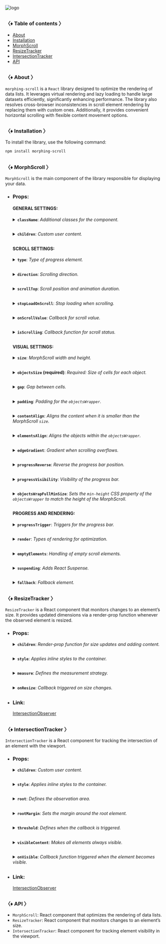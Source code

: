 ![logo](https://drive.google.com/uc?export=view&id=1mpb5TAElX3Xla4sGFISp4bQMu0zuNJaa "logo")

<h2></h2>

### 〈♦ Table of contents 〉

- [About](#-about-)
- [Installation](#-installation-)
- [MorphScroll](#-morphscroll-)
- [ResizeTracker](#-resizetracker-)
- [IntersectionTracker](#-intersectiontracker-)
- [API](#-api-)

<h2></h2>

### 〈♦ About 〉

`morphing-scroll` is a `React` library designed to optimize the rendering of data lists. It leverages virtual rendering and lazy loading to handle large datasets efficiently, significantly enhancing performance. The library also resolves cross-browser inconsistencies in scroll element rendering by replacing them with custom ones. Additionally, it provides convenient horizontal scrolling with flexible content movement options.

<h2></h2>

### 〈♦ Installation 〉

To install the library, use the following command:

```bash
npm install morphing-scroll
```

<h2></h2>

### 〈♦ MorphScroll 〉

`MorphScroll` is the main component of the library responsible for displaying your data.

- ### Props:

  <div>

  #### GENERAL SETTINGS:

    <details>
      <summary><strong><code>className</code></strong>: <em>Additional classes for the component.</em></summary><br />
      <ul>
        <strong>Type:</strong> string<br />
        <br />
        <strong>Description:</strong> <em><br />
        This parameter allows you to apply custom CSS classes to the <code>MorphScroll</code> component, enabling further customization and styling to fit your design needs.</em><br />
        <br />
        <strong>Example:</strong>

        ```tsx
        <MorphScroll
          {...props}
          className="your-class"
        >
          {children}
        </MorphScroll>
        ```

    </ul></details>

    <h2></h2>

    <details>
      <summary><strong><code>children</code></strong>: <em>Custom user content.</em></summary><br />
      <ul>
        <strong>Type:</strong> React.ReactNode<br />
        <br />
        <strong>Description:</strong> <em><br />
        This is where you can pass your list elements.<br />
        Make sure to provide unique keys for each list item, as per React's rules. The <code>MorphScroll</code> component ensures that the cells it generates will use the same keys as your list items, allowing it to render the correct cells for the current list.<br />
        Additionally, <code>MorphScroll</code> handles a passed <code>null</code> value the same way as <code>undefined</code>, rendering nothing in both cases.</em><br />
        <br />
        <strong>Example:</strong>

        ```tsx
        <MorphScroll {...props} >
          {children}
        </MorphScroll>
        ```

    </ul></details>

    <h2></h2>

  #### SCROLL SETTINGS:

    <details>
      <summary><strong><code>type</code></strong>: <em>Type of progress element.</em></summary><br />
      <ul>
        <strong>Type:</strong> "scroll" | "slider"<br />
        <br />
        <strong>Default:</strong> "scroll"<br />
        <br />
        <strong>Description:</strong> <em><br />
        This parameter defines how the provided <code>progressElement</code> behaves within <code>progressTrigger</code> and how you interact with it.<br />
        With the default <code>type="scroll"</code>, it functions as a typical scrollbar. However, with <code>type="slider"</code>, it displays distinct elements indicating the number of full scroll steps within the list.<br />
        For More details, refer to <code>progressTrigger/progressElement</code>.</em><br />
        <br />
        <strong>Example:</strong>

        ```tsx
        <MorphScroll
          {...props}
          type="slider"
        >
          {children}
        </MorphScroll>
        ```

    </ul></details>

    <h2></h2>

    <details>
      <summary><strong><code>direction</code></strong>: <em>Scrolling direction.</em></summary><br />
      <ul>
        <strong>Type:</strong> "x" | "y" | "hybridX" | "hybridY"<br />
        <br />
        <strong>Default:</strong> "y"<br />
        <br />
        <strong>Description:</strong> <em><br />
        This parameter changes the scroll or slider type direction based on the provided value.<br />
        You can set it to horizontal, vertical, or hybrid positions to customize the component according to your needs.</em><br />
        <br />
        <strong>Note:</strong> <em><br />
        The different between "hybridX" and "hybridY" is how the <code>crossCount</code> parameter affects them, limiting the number of either rows (hybridX) or columns (hybridY).</em><br />
        <br />
        <strong>Example:</strong>

        ```tsx
        <MorphScroll
          {...props}
          direction="x"
        >
          {children}
        </MorphScroll>
        ```

    </ul></details>

    <h2></h2>

    <details>
      <summary><strong><code>scrollTop</code></strong>: <em>Scroll position and animation duration.</em></summary><br />
      <ul>
        <strong>Type:</strong> {<br />
            value: number | "end";<br />
            duration?: number;<br />
            updater?: boolean;<br />
        }<br />
        <br />
        <strong>Default:</strong> { value: 0; duration: 200; updater: false }<br />
        <br />
        <strong>Description:</strong> <em><br />
        This parameter allows you to set custom scroll values.<br />
        <br />
        The <code>value</code> property accepts numerical pixel values.<br />
        The <code>"end"</code> option scrolls to the bottom of the list upon loading, which is useful for scenarios like chat message lists. When new elements are appended to the list, the scroll position will update automatically. However, to prevent unwanted scrolling when adding elements to the beginning of the list, this property will not trigger.<br />
        <br />
        The <code>duration</code> property determines the animation speed for scrolling in ms.</em><br />
        <br />
        The <code>updater</code> property is a helper for the <code>value</code> property. When setting the same scroll value repeatedly (e.g., clicking a button to scroll to the top), React does not register the update. To force an update, toggle updater within setState, e.g.,<br />
        <code>setScroll((prev) => ({ ...prev, value: 0, updater: !prev.updater }))</code></em><br />
        <br />
        <strong>Example:</strong>

        ```tsx
        <MorphScroll
          {...props}
          scrollTop={{ value: 100; duration: 100 }}
        >
          {children}
        </MorphScroll>
        ```

    </ul></details>

    <h2></h2>

    <details>
      <summary><strong><code>stopLoadOnScroll</code></strong>: <em>Stop loading when scrolling.</em></summary><br />
      <ul>
        <strong>Type:</strong> boolean<br />
        <br />
        <strong>Default:</strong> false<br />
        <br />
        <strong>Description:</strong> <em><br />
        This parameter helps optimize list performance during scrolling. When set to <code>true</code>, new items will not load while the list is being scrolled and will only load after scrolling stops. This can be particularly useful for lists with a large number of items.</em><br />
        <br />
        <strong>Example:</strong>

        ```tsx
        <MorphScroll
          {...props}
          stopLoadOnScroll
        >
          {children}
        </MorphScroll>
        ```

    </ul></details>

    <h2></h2>

    <details>
      <summary><strong><code>onScrollValue</code></strong>: <em>Callback for scroll value.</em></summary><br />
      <ul>
        <strong>Type:</strong> (scroll: number) => void<br />
        <br />
        <strong>Description:</strong> <em><br />
        This parameter accepts a callback function that is triggered on every scroll event. The callback receives the current scroll position as a number. The return value of the callback can be used to determine custom behavior based on the scroll value.</em><br />
        <br />
        <strong>Example:</strong>

        ```tsx
        <MorphScroll
          {...props}
          onScrollValue={
            (scroll) => {
              console.log("Scroll position:", scroll);
              return scroll > 100;
            },
          }
        >
          {children}
        </MorphScroll>
        ```

    </ul></details>
      
    <h2></h2>

    <details>
      <summary><strong><code>isScrolling</code></strong>: <em>Callback function for scroll status.</em></summary><br />
      <ul>
        <strong>Type:</strong> (motion: boolean) => void<br />
        <br />
        <strong>Description:</strong> <em><br />
        This parameter accepts a callback function that is triggered whenever the scroll status changes. The callback receives a boolean value, where <code>true</code> indicates that scrolling is in progress, and <code>false</code> indicates that scrolling has stopped. This can be useful for triggering additional actions, such as pausing animations or loading indicators based on the scroll state.</em><br />
        <br />
        <strong>Example:</strong>

        ```tsx
        <MorphScroll
          {...props}
          isScrolling={(motion) => {
            console.log(motion ? "Scrolling..." : "Scroll stopped.");
          }}
        >
          {children}
        </MorphScroll>
        ```

    </ul></details>

    <h2></h2>

  #### VISUAL SETTINGS:

    <details>
      <summary><strong><code>size</code></strong>: <em>MorphScroll width and height.</em></summary><br />
      <ul>
        <strong>Type:</strong> number[]<br />
        <br />
        <strong>Description:</strong> <em><br />
        This parameter sets the width and height of the <code>MorphScroll</code> component as an array of two numbers. These values help define the visual container for the scrollable area.<br />
        <br />
        If this parameter is not specified, <code>MorphScroll</code> will use the <code>ResizeTracker</code> component to measure the width and height of the area where <code>MorphScroll</code> is added. The dimensions will automatically adjust when the container changes.<br />
        <br />
        ⚠ Note:<br />
        <ul>
          <li>The values are specified following the <code>width/height</code> rule in pixels, regardless of the <code>direction</code>.</li>
          <li>See the <code>ResizeTracker</code> section for more details.</li>
        </ul></em><br />
        <br />
        <strong>Example:</strong>

        ```tsx
        <MorphScroll
          {...props}
          size={[100, 400]}
        >
          {children}
        </MorphScroll>
        ```

    </ul></details>

    <h2></h2>

    <details>
      <summary><strong><code>objectsSize</code> (required)</strong>: <em>Required: Size of cells for each object.</em></summary><br />
      <ul>
        <strong>Type:</strong> (number | "none" | "firstChild")[]<br />
        <br />
        <strong>Description:</strong> <em><br />
        This parameter is the only required one. It defines the size of cells for each of your objects. <code>ObjectsSize</code> use an array of values.<br />
        <br />
        If you pass <code>"none"</code>, cells will still be created, but <code>MorphScroll</code> will not calculate their sizes-they will simply wrap your objects. In this case, for example, you won’t be able to use the <code>infiniteScroll</code> feature, as it requires specific cell sizes for absolute positioning.. However, this is not a drawback if you are building something like a chat or a news feed, where the content can have varying heights, and it’s better to load new content as the user approaches the end of the existing list.<br />
        <br />
        If you specify the value <code>"firstChild"</code>, a <code>ResizeTracker</code> wrapper will be created for the first child of your list. This wrapper will calculate the size of the first child, and these dimensions will be applied to all cells in the list.<br />
        <br />
        ⚠ Note:<br />
        The numbers are specified following the <code>width/height</code> rule, regardless of the <code>direction</code>.</em><br />
        <br />
        <strong>Example:</strong>

        ```tsx
        <MorphScroll
          {...props}
          objectsSize={[40, 40]}
          // objectsSize={["none", "none"]}
          // objectsSize={["firstChild", "firstChild"]}
        >
          {children}
        </MorphScroll>
        ```

    </ul></details>

    <h2></h2>

    <details>
      <summary><strong><code>gap</code></strong>: <em>Gap between cells.</em></summary><br />
      <ul>
        <strong>Type:</strong> number[] | number<br />
        <br />
        <strong>Description:</strong> <em><br />
        This parameter allows you to set spacing between list items both horizontally and vertically. You can provide a single value, which will apply to both directions, or an array of two numbers to define separate spacing values.<br />
        <br />
        ⚠ Note:<br />
        The values are specified following the <code>horizontal/vertical</code> rule in pixels, regardless of the <code>direction</code>.</em><br />
        <br />
        <strong>Example:</strong>

        ```tsx
        <MorphScroll
          {...props}
          gap={10}
          // gap={[10, 10]}
        >
          {children}
        </MorphScroll>
        ```

    </ul></details>

    <h2></h2>

    <details>
      <summary><strong><code>padding</code></strong>: <em>Padding for the <code>objectsWrapper</code>.</em></summary><br />
      <ul>
        <strong>Type:</strong> number[] | number<br />
        <br />
        <strong>Description:</strong> <em><br />
        This parameter defines the spacing between the list items and their wrapper, effectively increasing the width or height of the scrollable area. You can provide a single number, which will apply to all sides, or an array of two or four numbers to specify spacing for specific directions.<br />
        <br />
        ⚠ Note:<br />
        <ul>
          <li>
            This parameter accepts either a single number or an array of numbers
            <ul>
              <li>If a two-number array is provided, the values follow the <code>horizontal/vertical</code> rule.</li>
              <li>If a four-number array is provided, the values follow the <code>top/right/bottom/left</code> rule.</li>
            </ul>
          </li>
          <li>All values are in pixels and apply regardless of the <code>direction</code>.</li>
          <li>This is not a CSS property, even though its name might suggest otherwise. It specifically refers to modifying the width and height of the scrollable wrapper, affecting the dimensions of the scrollable area.</li>
        </ul></em><br />
        <br />
        <strong>Example:</strong>

        ```tsx
        <MorphScroll
          {...props}
          padding={10}
          // padding={[10, 10]}
          // padding={[10, 10, 10, 10]}
        >
          {children}
        </MorphScroll>
        ```

    </ul></details>

    <h2></h2>

    <details>
      <summary><strong><code>contentAlign</code></strong>: <em>Aligns the content when it is smaller than the MorphScroll <code>size</code>.</em></summary><br />
      <ul>
        <strong>Type:</strong> [<br />
            "start" | "center" | "end",<br />
            "start" | "center" | "end"<br />
        ]<br />
        <strong>Description:</strong> <em><br />
        This parameter aligns the `objectsWrapper`, which contains all the provided elements, relative to the scroll or the `size`.<br />
        <br />
        ⚠ Note:<br />
        <ul>
          <li>Only takes effect when `objectsWrapper` is smaller than the scroll container.
          </li>
          <li>The values are specified following the horizontal/vertical rule, regardless of the direction.
          </li>
        </ul></em><br />
        <br />
        <strong>Example:</strong>

        ```tsx
        <MorphScroll
          {...props}
          contentAlign={["center", "center"]}
        >
          {children}
        </MorphScroll>
        ```

    </ul></details>

    <h2></h2>

    <details>
      <summary><strong><code>elementsAlign</code></strong>: <em>Aligns the objects within the <code>objectsWrapper</code>.</em></summary><br />
      <ul>
        <strong>Type:</strong> "start" | "center" | "end"<br />
        <br />
        <strong>Example:</strong>

        ```tsx
        <MorphScroll
          {...props}
          elementsAlign="center"
        >
          {children}
        </MorphScroll>
        ```

    </ul></details>

    <h2></h2>

    <details>
      <summary><strong><code>edgeGradient</code></strong>: <em>Gradient when scrolling overflows.</em></summary><br />
      <ul>
        <strong>Type:</strong> boolean | { color?: string; size?: number }<br />
        <br />
        <strong>Default:</strong> When using true or color, the default size will be 40<br />
        <br />
        <strong>Description:</strong> <em><br />
        This parameter creates two edge elements responsible for darkening the edges of the scroll when it overflows.<br />
        <br />
        The color property accepts any valid color format. If specified, the library will generate a gradient transitioning from the custom color to transparent. If omitted, the edge elements will have no color, allowing for custom styling via CSS classes.<br />
        <br />
        ⚠ Note:<br />
        The size property, measured in pixels, adjusts the dimensions of the edge elements.</em><br />
        <br />
        <strong>Example:</strong>

        ```tsx
        <MorphScroll
          {...props}
          edgeGradient={{ color: "rgba(0, 0, 0, 0.5)" }}
          // edgeGradient={{ color: "rgba(0, 0, 0, 0.5)", size: 20 }}
          // edgeGradient
        >
          {children}
        </MorphScroll>
        ```

    </ul></details>

    <h2></h2>

    <details>
      <summary><strong><code>progressReverse</code></strong>: <em>Reverse the progress bar position.</em></summary><br />
      <ul>
        <strong>Type:</strong> boolean<br />
        <br />
        <strong>Default:</strong> false<br />
        <br />
        <strong>Description:</strong> <em><br />
        This parameter changes the position of the progress bar based on the direction property.<br />
        <ul>
          <li>If <code>direction="x"</code>, the progress bar is on the left by default and moves to the right when <code>progressReverse</code> is enabled.</li>
          <li>If <code>direction="y"</code>, the progress bar is at the top by default and moves to the bottom when <code>progressReverse</code> is enabled.</li>
        </ul></em><br />
        <br />
        <strong>Example:</strong>

        ```tsx
        <MorphScroll
          {...props}
          progressReverse
        >
          {children}
        </MorphScroll>
        ```

    </ul></details>

    <h2></h2>

    <details>
      <summary><strong><code>progressVisibility</code></strong>: <em>Visibility of the progress bar.</em></summary><br />
      <ul>
        <strong>Type:</strong> "visible" | "hover" | "hidden"<br />
        <br />
        <strong>Default:</strong> "visible"<br />
        <br />
        <strong>Description:</strong> <em><br />
        This parameter controls the visibility of the progress bar regardless of the <code>type</code> value.</em><br />
        <br />
        <strong>Example:</strong>

        ```tsx
        <MorphScroll
          {...props}
          progressVisibility="hover"
        >
          {children}
        </MorphScroll>
        ```

    </ul></details>

    <h2></h2>

    <details>
      <summary><strong><code>objectsWrapFullMinSize</code></strong>: <em>Sets the <code>min-height</code> CSS property of the <code>objectsWrapper</code> to match the height of the MorphScroll.</em></summary><br />
      <ul>
        <strong>Type:</strong> boolean<br /><br />
        <strong>Default:</strong> false<br /><br />
        <strong>Description:</strong> <em><br />
        In process of development</em><br />
        <br />
        <strong>Example:</strong>

        ```tsx
        <MorphScroll
          {...props}
          objectsWrapFullMinSize
        >
          {children}
        </MorphScroll>
        ```

    </ul></details>

    <h2></h2>

  #### PROGRESS AND RENDERING:

    <details>
      <summary><strong><code>progressTrigger</code></strong>: <em>Triggers for the progress bar.</em></summary><br />
      <ul>
        <strong>Type:</strong> {<br />
          wheel?: boolean;<br />
          content?: boolean;<br />
          progressElement?: boolean | React.ReactNode;<br />
          arrows?: boolean | { size?: number; element?: React.ReactNode };<br />
        }<br />
        <br />
        <strong>Default:</strong> { wheel: true }<br />
        <br />
        <strong>Description:</strong> <em><br />
        This is one of the most important parameters, allowing you to define how users interact with the progress bar and customize its appearance.<br />
        <br />
        <ul>
          <li>The <code>wheel</code> property determines whether the progress bar responds to mouse wheel scrolling.</li>
          <li>The <code>content</code> property enables interaction by clicking and dragging anywhere within the scrollable content to move it.</li>
          <li>The <code>progressElement</code> property defines whether the progress bar is controlled by a custom element. If your custom scroll element is not ready yet, you can simply pass <code>true</code>, which will display the browser's default scrollbar when <code>type="scroll"</code> is used. Alternatively, if <code>type="slider"</code> is set, a <code>sliderBar</code> element will be created, containing multiple <code>sliderElem</code> elements representing progress. Depending on the position, one of these elements will always have the <code>active</code> class.</li>
          <li>The <code>arrows</code> property allows you to add custom arrows to the progress bar. You can either specify a <code>size</code> for the arrows and provide a custom <code>element</code>.</li>
        </ul></em><br />
        <br />
        <strong>Example:</strong>

        ```tsx
        <MorphScroll
          {...props}
          progressTrigger={{
            wheel: true,
            progressElement: <div className="your-scroll-thumb" />,
          }}
        >
          {children}
        </MorphScroll>
        ```

    </ul></details>

    <h2></h2>

    <details>
      <summary><strong><code>render</code></strong>: <em>Types of rendering for optimization.</em></summary><br />
      <ul>
        <strong>Type:</strong><br />
          | { type: "default" }<br />
          | { type: "lazy"; rootMargin?: number | number[]; onVisible?: (key: string) => void }<br />
          | { type: "virtual"; rootMargin?: number | number[] }<br />
        <br />
        <strong>Default:</strong> { type: "default" }<br />
        <br />
        <strong>Description:</strong> <em><br />
        This parameter defines the rendering type for optimization.<br />
        <br />
        <ul>
          <li>With <code>default</code>, no optimizations are applied.</li>
          <li>With <code>lazy</code>, containers are created but do not load content until they enter the viewport. The <code>rootMargin</code> property controls the threshold for loading, and the <code>onVisible</code> callback function can be used to trigger actions when a container becomes visible for each scrollable object and provides the key of the first element in the container.</li>
          <li>With <code>virtual</code>, a container is created for each scrollable object, and its absolute positioning is calculated based on <code>scrollTop</code> and scroll area dimensions. Rendering is dynamically adjusted according to the scroll position. The <code>rootMargin</code> property can also be used to extend the rendering area.</li>
        </ul><br />
        <br />
        ⚠ Note:<br />
        <ul>
          <li>The <code>onVisible</code> property is the same as in <code>IntersectionTracker/onVisible</code>.</li>
          <li>
            The <code>rootMargin</code> property accepts either a single number or an array of numbers.
            <ul>
              <li>If a two-number array is provided, the values follow the <code>horizontal/vertical</code> rule.</li>
              <li>If a four-number array is provided, the values follow the <code>top/right/bottom/left</code> rule.</li>
          </ul> 
          </li>
          <li>All values are in pixels and apply regardless of the <code>direction</code>.</li>
        </ul></em><br />
        <br />
        <strong>Example:</strong>

        ```tsx
        <MorphScroll
          {...props}
          render={{ type: "virtual" }}
          // render={{
          //   type: "lazy",
          //   rootMargin: [0, 100],
          //   onVisible: () => console.log("visible"))
          // }}
        >
          {children}
        </MorphScroll>
        ```

    </ul></details>

    <h2></h2>

    <details>
      <summary><strong><code>emptyElements</code></strong>: <em>Handling of empty scroll elements.</em></summary><br />
      <ul>
        <strong>Type:</strong><br />
          | {
              mode: "clear";
              clickTrigger?: { selector: string; delay?: number };
            }<br />
          | {
              mode: "fallback";
              element?: React.ReactNode;
              clickTrigger?: { selector: string; delay?: number };
            }<br /><br />
        <strong>Description:</strong> <em><br />
        If certain components might return nothing during rendering, this parameter helps manage them. The check and subsequent replacement with a fallback element or removal occur after the scroll elements are rendered. Due to this, when dynamically displaying elements in different <code>render</code> modes, you may notice slight position shifts during fast scrolling, as empty elements are removed, causing subsequent elements to reposition.<br />
        <br />
        <ul>
          <li><code>mode: "clear"</code> – automatically removes empty elements, eliminating unnecessary gaps in the scroll list.</li>
          <li><code>mode: "fallback"</code> – replaces empty elements with a specified fallback component. By default, it uses the <code>fallback</code> props value, but you can also pass a separate placeholder to <code>element</code>.</li>
        </ul><br />
        <br />
        <code>clickTrigger</code> – if elements are removed via a click action, this property ensures cleanup is triggered accordingly. It accepts an object with a <code>selector</code> (such as a delete button’s class) and an optional <code>delay</code> (a delay in milliseconds to accommodate animations or complex removals).<br />
        <br />
        ⚠ Note:<br />
        For clarification, the cleanup will occur on the initial render, when the number of passed elements changes, on scroll, and on click if you use <code>clickTrigger</code>.</em><br />
        <br />
        <strong>Example:</strong>

        ```tsx
        <MorphScroll
          {...props}
          emptyElements={{
            mode: "clear",
            clickTrigger: { selector: ".close-button" },
          }}
          // emptyElements={{
          //   mode: "fallback",
          //   clickTrigger: {
          //     selector: ".close-button",
          //     delay: 100,
          //   },
          // }}
        >
          {children}
        </MorphScroll>
        ```

    </ul></details>

    <h2></h2>

    <details>
      <summary><strong><code>suspending</code></strong>: <em>Adds React Suspense.</em></summary><br />
      <ul>
        <strong>Type:</strong> boolean<br />
        <br />
        <strong>Default:</strong> false<br />
        <br />
        <strong>Description:</strong> <em><br />
        This parameter adds React Suspense to the MorphScroll component for asynchronous rendering.</em><br />
        <br />
        <strong>Example:</strong>

        ```tsx
        <MorphScroll
          {...props}
          suspending
        >
          {children}
        </MorphScroll>
        ```

    </ul></details>

    <h2></h2>

    <details>
      <summary><strong><code>fallback</code></strong>: <em>Fallback element.</em></summary><br />
      <ul>
        <strong>Type:</strong> React.ReactNode<br />
        <br />
        <strong>Description:</strong> <em><br />
        This parameter sets the fallback element for custom element. It will be used for <code>emptyElements</code> in <code>mode: "fallback"</code> or when <code>suspending</code> is enabled.</em><br />
        <br />
        <strong>Example:</strong>

        ```tsx
        <MorphScroll
          {...props}
          fallback={<div>Loading...</div>}
        >
          {children}
        </MorphScroll>
        ```

    </ul></details>
    
  </div>

<h2></h2>

### 〈♦ ResizeTracker 〉

`ResizeTracker` is a React component that monitors changes to an element’s size. It provides updated dimensions via a render-prop function whenever the observed element is resized.

- ### Props:

  <div>

    <details>
      <summary><strong><code>children</code></strong>: <em>Render-prop function for size updates and adding content.</em></summary><br />
      <ul>
        <strong>Type:</strong> (rect: DOMRectReadOnly) => React.ReactNode<br />
        <br />
        <strong>Description:</strong> <em><br />
        Instead of a standard <code>children</code> prop, this component uses a <strong>render-prop function</strong> to pass size updates to its children. You can use it similarly to a regular <code>children</code> prop inside the component.<br />
        <br />
        The function receives an object of type <code>DOMRectReadOnly</code> with the following properties:
        <ul>
          <li><code>x</code> - The X-coordinate of the top-left corner of the element.</li>
          <li><code>y</code> - The Y-coordinate of the top-left corner of the element.</li>
          <li><code>width</code> - The width of the observed element’s content box.</li>
          <li><code>height</code> - The height of the observed element’s content box.</li>
          <li><code>top</code> - The distance from the top of the element to its parent's top. Equal to <code>y</code>.</li>
          <li><code>left</code> - The distance from the left of the element to its parent's left. Equal to <code>x</code>.</li>
          <li><code>right</code> - The distance from the left of the parent to the right edge of the element (<code>left</code> + <code>width</code>).</li>
          <li><code>bottom</code> - The distance from the top of the parent to the bottom edge of the element (<code>top</code> + <code>height</code>).</li>
        </ul><br />
        <br />
        ⚠ This is a non-standard prop that you might be used to using this is render-prop function receiving the container's size.</em><br />
        <br />
        <strong>Example:</strong>

        ```tsx
        <ResizeTracker {...props} >
          {(rect) => (
            <p>
              Width: {rect.width}, Height: {rect.height}
            </p>
          )}
        </ResizeTracker>
        ```

    </ul></details>

    <h2></h2>

    <details>
      <summary><strong><code>style</code></strong>: <em>Applies inline styles to the container.</em></summary><br />
      <ul>
        <strong>Type:</strong> React.CSSProperties<br />
        <br />
        <strong>Example:</strong>

        ```tsx
        <ResizeTracker style={{ backgroundColor: "blue" }}>
          {(rect) => (
            // content
          )}
        </ResizeTracker>
        ```

    </ul></details>

    <h2></h2>

    <details>
      <summary><strong><code>measure</code></strong>: <em>Defines the measurement strategy.</em></summary><br />
      <ul>
        <strong>Type:</strong> "inner" | "outer" | "all"<br />
        <br />
        <strong>Default:</strong> "inner"<br />
        <br />
        <strong>Description:</strong><br />
        <em>This prop determines what is being measured by automatically applying inline styles that affect width and height.<br />
        <br />
        - The default value <code>"inner"</code> sets <code>width: "max-content"</code> and <code>height: "max-content"</code>, measuring the size of child elements.<br />
        - The <code>"outer"</code> value measures the parent element by setting <code>minWidth: "100%"</code> and <code>minHeight: "100%"</code>.<br />
        - The <code>"all"</code> value combines the styles of both <code>"inner"</code> and <code>"outer"</code>, allowing measurement of both the parent and child elements.<br />
        <br />
        ⚠ Note: Be cautious when overriding styles via the <code>style</code> prop, as it may interfere with the styles applied by <code>measure</code>, leading to unexpected behavior.</em><br />
        <br />
        <strong>Example:</strong>

        ```tsx
        <ResizeTracker measure="all">
          {(rect) => (
            // content
          )}
        </ResizeTracker>
        ```

    </ul></details>

    <h2></h2>

    <details>
      <summary><strong><code>onResize</code></strong>: <em>Callback triggered on size changes.</em></summary><br />
      <ul>
        <strong>Type:</strong> (rect: Partial<DOMRectReadOnly>) => void<br />
        <br />
        <strong>Description:</strong><br />
        <em>A callback function that is triggered whenever the observed element's dimensions change.<br />
        The function receives an object containing the updated size properties.</em><br />
        <br />
        <strong>Example:</strong>

        ```tsx
        <ResizeTracker
          onResize={(rect) => {
            console.log("New size:", rect);
          }}
        >
          {(rect) => (
            // content
          )}
        </ResizeTracker>
        ```

    </ul></details>

    <h2></h2>

  </div>

- ### Link:

  [IntersectionObserver](https://developer.mozilla.org/en-US/docs/Web/API/ResizeObserver)

<h2></h2>

### 〈♦ IntersectionTracker 〉

`IntersectionTracker` is a React component for tracking the intersection of an element with the viewport.

- ### Props:

  <div>

    <details>
      <summary><strong><code>children</code></strong>: <em>Custom user content.</em></summary><br />
      <ul>
        <strong>Type:</strong> React.ReactNode<br />
        <br />
        <strong>Example:</strong>

        ```tsx
        <IntersectionTracker>{children}</IntersectionTracker>
        ```

    </ul></details>

    <h2></h2>

    <details>
      <summary><strong><code>style</code></strong>: <em>Applies inline styles to the container.</em></summary><br />
      <ul>
        <strong>Type:</strong> React.CSSProperties<br />
        <br />
        <strong>Example:</strong>

        ```tsx
        <IntersectionTracker style={{ backgroundColor: "blue" }}>
          {children}
        </IntersectionTracker>
        ```

    </ul></details>

    <h2></h2>

    <details>
      <summary><strong><code>root</code></strong>: <em>Defines the observation area.</em></summary><br />
      <ul>
        <strong>Type:</strong> Element | null<br />
        <br />
        <strong>Default:</strong> null (window)<br />
        <br />
        <strong>Description:</strong> <em><br />
        Specifies the element that serves as the bounding box for the intersection observation. 
        If provided, it must be an ancestor of the observed element.<br />
        <br />
        If set to <code>null</code> (default), the window is used as the observation area.</em><br />
        <br />
        <strong>Example:</strong>

        ```tsx
        <IntersectionTracker root={document.getElementById("root")}>
          {children}
        </IntersectionTracker>
        ```

    </ul></details>

    <h2></h2>

    <details>
      <summary><strong><code>rootMargin</code></strong>: <em>Sets the margin around the root element.</em></summary><br />
      <ul>
        <strong>Type:</strong> number | number[]<br />
        <br />
        <strong>Description:</strong> <em><br />
        Defines an offset around the root element, expanding or shrinking the observed area.<br />
        <br />
        Accepts a single number or an array for fine-tuned control:<br />
        <ul>
          <li>A <strong>single number</strong> sets the same margin on all sides.</li>
          <li>A <strong>two-value array</strong> <code>[topBottom, leftRight]</code> applies margins vertically and horizontally.</li>
          <li>A <strong>four-value array</strong> <code>[top, right, bottom, left]</code> allows full control over each side.</li>
        </ul>
        <br />
        Margins are converted to <code>px</code> values internally.</em><br />
        <br />
        <strong>Example:</strong>

        ```tsx
        <IntersectionTracker
          rootMargin={10}
          // rootMargin={[10, 20]}
          // rootMargin={[10, 20, 10, 20]}
        >
          {children}
        </IntersectionTracker>
        ```

    </ul></details>

    <h2></h2>

    <details>
      <summary><strong><code>threshold</code></strong>: <em>Defines when the callback is triggered.</em></summary><br />
      <ul>
        <strong>Type:</strong> number | number[]<br />
        <br />
        <strong>Description:</strong> <em><br />
        .Specifies at what percentage of the observed element’s visibility the callback should be executed.<br />
        <br />
        <ul>
          <li>A <strong>single number</strong> (e.g., <code>0.5</code>) triggers when that fraction of the element is visible.</li>
          <li>A <strong>array of numbers</strong> (e.g., <code>[0, 0.5, 1]</code>) triggers the callback multiple times at different visibility levels.</li>
        </ul>
        <br />
        A value of <code>0</code> means the callback fires when any part of the element appears, while <code>1</code> means the element must be fully visible.</em><br />
        <br />
        <strong>Example:</strong>

        ```tsx
        <IntersectionTracker
          threshold={0.5}
          // threshold={[0, 0.5, 1]}
        >
          {children}
        </IntersectionTracker>
        ```

    </ul></details>

    <h2></h2>

    <details>
      <summary><strong><code>visibleContent</code></strong>: <em>Makes all elements always visible.</em></summary><br />
      <ul>
        <strong>Type:</strong> boolean<br />
        <br />
        <strong>Default:</strong> false<br />
        <br />
        <strong>Description:</strong> <em><br />
        If set to `true`, the tracked elements will always be visible, regardless of their actual intersection status.
        <br />
        This can be useful for testing purposes or when using the <code>onVisible</code> callback, ensuring it continues to trigger whenever the element enters the viewport.</em><br />
        <br />
        <strong>Example:</strong>

        ```tsx
        <IntersectionTracker visibleContent>{children}</IntersectionTracker>
        ```

    </ul></details>

    <h2></h2>

    <details>
      <summary><strong><code>onVisible</code></strong>: <em>Callback function triggered when the element becomes visible.</em></summary><br />
      <ul>
        <strong>Type:</strong> (key: string) => void<br />
        <br />
        <strong>Description:</strong> <em><br />
        A callback function that is invoked when the observed element enters the viewport or the defined observation area.<br />
        <br />
        The callback receives the <code>key</code> of the first child element as a parameter.<br />
        This can be useful for lazy loading, analytics tracking, animations, or any other action that needs to be triggered when an element becomes visible.<br />
        <br />
        ⚠ Note:<br />
        Instead of checking if <code>key</code> equals the element’s key name, use <code>includes</code> for verification. React may modify key names by prefixing them with special characters like <code>.$</code>, making direct equality checks unreliable and more expensive 💵.</em><br />
        <br />
        <strong>Example:</strong>

        ```tsx
        <IntersectionTracker
          onVisible={(key) => {
            if (key.includes("elementId")) {
              // do something
            }
          }}
        >
          {children}
        </IntersectionTracker>
        ```

    </ul></details>

    <h2></h2>

  </div>

- ### Link:

  [IntersectionObserver](https://developer.mozilla.org/en-US/docs/Web/API/Intersection_Observer_API)

<h2></h2>

### 〈♦ API 〉

- `MorphScroll`: React component that optimizes the rendering of data lists.
- `ResizeTracker`: React component that monitors changes to an element’s size.
- `IntersectionTracker`: React component for tracking element visibility in the viewport.
